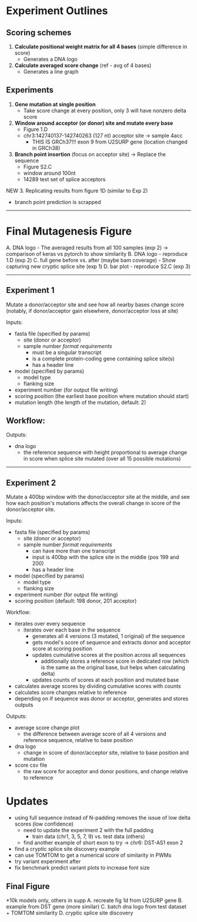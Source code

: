 # Experiment Outlines

## Scoring schemes
1. **Calculate positional weight matrix for all 4 bases** (simple difference in score)
   - Generates a DNA logo
2. **Calculate averaged score change** (ref - avg of 4 bases)
   - Generates a line graph

## Experiments
1. **Gene mutation at single position**
   - Take score change at every position, only 3 will have nonzero delta score
2. **Window around acceptor (or donor) site and mutate every base**
   - Figure 1.D
   - chr3:142740137-142740263 (127 nt) acceptor site -> sample 4acc 
      - THIS IS GRCh37!!! exon 9 from U2SURP gene (location changed in GRCh38)
3. **Branch point insertion** (focus on acceptor site) -> Replace the sequence
   - Figure S2.C
   - window around 100nt
   - 14289 test set of splice acceptors

NEW 3. Replicating results from figure 1D (similar to Exp 2)
- branch point prediction is scrapped

---

# Final Mutagenesis Figure

A. DNA logo - The averaged results from all 100 samples (exp 2) -> comparison of keras vs pytorch to show similarity
B. DNA logo - reproduce 1.D (exp 2)
C. full gene before vs. after (maybe bam coverage) - Show capturing new cryptic splice site (exp 1)
D. bar plot - reproduce S2.C (exp 3)

<!-- ## mutagenesis.py

### Workflow
- Read genomic sequences from file
- Create a dataframe with the length of the sequence and rows for each mutation (positional weight matrix)
- Mutate from left to right each base
  - Calculate score change for both donor and acceptor scores

### Variables
- **Input genomic sequence:** Fasta file with transcripts for each sequence you want to examine
- **Mutation position:** Location of mutation, or a sliding filter to mutate every position
- **Mutated bases:** A list of base(s) that you want to overwrite at location (if it matches existing pattern, will just report a delta 0)
- **Scoring positions:** Location(s) where you want to log the score change -->

---

## Experiment 1 
Mutate a donor/acceptor site and see how all nearby bases change score (notably, if donor/acceptor gain elsewhere, donor/acceptor loss at site)

Inputs: 
- fasta file (specified by params) 
   - site (donor or acceptor)
   - sample number
   *format requirements* 
      - must be a singular transcript
      - is a complete protein-coding gene containing splice site(s)
      - has a header line
- model (specified by params)
   - model type
   - flanking size
- experiment number (for output file writing)
- scoring position (the earliest base position where mutation should start)
- mutation length (the length of the mutation, default: 2)

Workflow: 
- 

Outputs:
- dna logo
   - the reference sequence with height proportional to average change in score when splice site mutated (over all 15 possible mutations)


---

## Experiment 2 
Mutate a 400bp window with the donor/acceptor site at the middle, and see how each position's mutations affects the overall change in score of the donor/acceptor site.

Inputs: 
- fasta file (specified by params) 
   - site (donor or acceptor)
   - sample number
   *format requirements* 
      - can have more than one transcript
      - input is 400bp with the splice site in the middle (pos 199 and 200)
      - has a header line
- model (specified by params)
   - model type
   - flanking size
- experiment number (for output file writing)
- scoring position (default: 198 donor, 201 acceptor)

Workflow: 
- iterates over every sequence
   - iterates over each base in the sequence
      - generates all 4 versions (3 mutated, 1 original) of the sequence
      - gets model's score of sequence and extracts donor and acceptor score at scoring position
      - updates cumulative scores at the position across all sequences
         - additionally stores a reference score in dedicated row (which is the same as the original base, but helps when calculating delta)
      - updates counts of scores at each position and mutated base
- calculates average scores by dividing cumulative scores with counts
- calculates score changes relative to reference
- depending on if sequence was donor or acceptor, generates and stores outputs

Outputs:
- average score change plot
   - the difference between average score of all 4 versions and reference sequence, relative to base position
- dna logo
   - change in score of donor/acceptor site, relative to base position and mutation
- score csv file
   - the raw score for acceptor and donor positions, and change relative to reference

# Updates
- using full sequence instead of N-padding removes the issue of low delta scores (low confidence)
   - need to update the experiment 2 with the full padding
      - train data (chr1, 3, 5, 7, 9) vs. test data (others)
   - find another example of short exon to try -> chr6: DST-AS1 exon 2
- find a cryptic splice site discovery example
- can use TOMTOM to get a numerical score of similarity in PWMs
- try variant experiment after
- fix benchmark predict variant plots to increase font size

## Final Figure
*10k models only, others in supp
A. recreate fig 1d from U2SURP gene 
B. example from DST gene (more similar)
C. batch dna logo from test dataset + TOMTOM similarity 
D. cryptic splice site discovery
